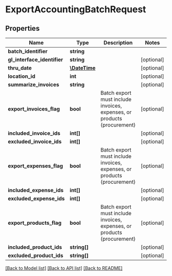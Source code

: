 # ExportAccountingBatchRequest

## Properties
Name | Type | Description | Notes
------------ | ------------- | ------------- | -------------
**batch_identifier** | **string** |  | 
**gl_interface_identifier** | **string** |  | [optional] 
**thru_date** | [**\DateTime**](\DateTime.md) |  | [optional] 
**location_id** | **int** |  | [optional] 
**summarize_invoices** | **string** |  | [optional] 
**export_invoices_flag** | **bool** | Batch export must include invoices, expenses, or products (procurement) | [optional] 
**included_invoice_ids** | **int[]** |  | [optional] 
**excluded_invoice_ids** | **int[]** |  | [optional] 
**export_expenses_flag** | **bool** | Batch export must include invoices, expenses, or products (procurement) | [optional] 
**included_expense_ids** | **int[]** |  | [optional] 
**excluded_expense_ids** | **int[]** |  | [optional] 
**export_products_flag** | **bool** | Batch export must include invoices, expenses, or products (procurement) | [optional] 
**included_product_ids** | **string[]** |  | [optional] 
**excluded_product_ids** | **string[]** |  | [optional] 

[[Back to Model list]](../README.md#documentation-for-models) [[Back to API list]](../README.md#documentation-for-api-endpoints) [[Back to README]](../README.md)


